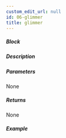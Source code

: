 ```yaml
---
custom_edit_url: null
id: 06-glimmer
title: glimmer
---
```


##### Block

<!-- image -->

##### Description

<!-- description -->

##### Parameters

None <!-- image -->

##### Returns

None

##### Example

<!-- image -->
